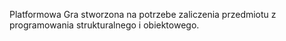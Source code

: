 Platformowa Gra stworzona na potrzebe zaliczenia przedmiotu z programowania strukturalnego i obiektowego.
